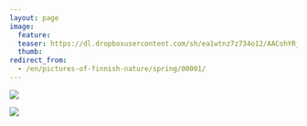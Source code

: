 ```yaml
---
layout: page
image:
  feature:
  teaser: https://dl.dropboxusercontent.com/sh/ea1wtnz7z734o12/AACohYRj9XZgjU8L0-OTQ13Ya/luontokuvat/kev%C3%A4t/IMG_20130511_074818-245px.jpg
  thumb:
redirect_from:
  - /en/pictures-of-finnish-nature/spring/00001/
---
```


[![](https://dl.dropboxusercontent.com/sh/ea1wtnz7z734o12/AACrDiMX7rVSucJgl3b97Kkya/luontokuvat/kev%C3%A4t/IMG_20130511_074811-800px.jpg)](https://dl.dropboxusercontent.com/sh/ea1wtnz7z734o12/AACLLbAa2QbuW7E0VmC2kXGGa/luontokuvat/kev%C3%A4t/IMG_20130511_074811.jpg)

[![](https://dl.dropboxusercontent.com/sh/ea1wtnz7z734o12/AACrNwCn7E9Q02MZ9OKGOCUHa/luontokuvat/kev%C3%A4t/IMG_20130511_074818-800px.jpg)](https://dl.dropboxusercontent.com/sh/ea1wtnz7z734o12/AABrrUgOwPXRxKqYL7hm1kUEa/luontokuvat/kev%C3%A4t/IMG_20130511_074818.jpg)
